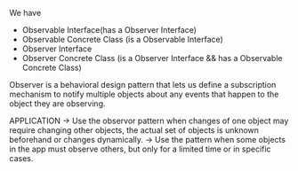 We have
- Observable Interface(has a Observer Interface)
- Observable Concrete Class (is a Observable Interface)
- Observer Interface
- Observer Concrete Class (is a Observer Interface && has a Observable Concrete Class)

Observer is a behavioral design pattern that lets us define a subscription mechanism to notify multiple objects about any events that happen to the object they are observing.

APPLICATION
->  Use the observor pattern when changes of one object may require changing other objects, the actual set of objects is unknown beforehand or changes dynamically.
-> Use the pattern when some objects in the app must observe others, but only for a limited time or in specific cases.

